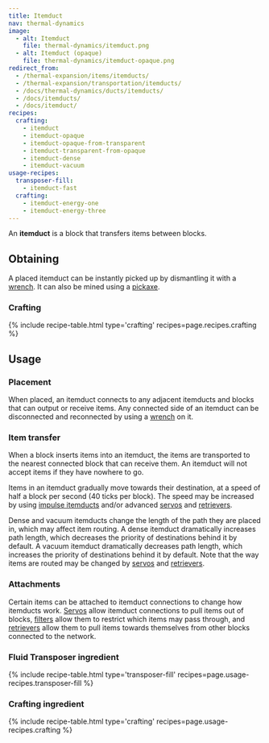 ```yaml
---
title: Itemduct
nav: thermal-dynamics
image:
  - alt: Itemduct
    file: thermal-dynamics/itemduct.png
  - alt: Itemduct (opaque)
    file: thermal-dynamics/itemduct-opaque.png
redirect_from:
  - /thermal-expansion/items/itemducts/
  - /thermal-expansion/transportation/itemducts/
  - /docs/thermal-dynamics/ducts/itemducts/
  - /docs/itemducts/
  - /docs/itemduct/
recipes:
  crafting:
    - itemduct
    - itemduct-opaque
    - itemduct-opaque-from-transparent
    - itemduct-transparent-from-opaque
    - itemduct-dense
    - itemduct-vacuum
usage-recipes:
  transposer-fill:
    - itemduct-fast
  crafting:
    - itemduct-energy-one
    - itemduct-energy-three
---
```


An **itemduct** is a block that transfers items between blocks.


Obtaining
---------

A placed itemduct can be instantly picked up by dismantling it with a
[wrench](/docs/wrenches/). It can also be mined using a
[pickaxe](https://minecraft.gamepedia.com/Pickaxe).

### Crafting
{% include recipe-table.html type='crafting' recipes=page.recipes.crafting %}


Usage
-----

### Placement
When placed, an itemduct connects to any adjacent itemducts and blocks that can
output or receive items. Any connected side of an itemduct can be disconnected
and reconnected by using a [wrench](/docs/wrenches/) on it.

### Item transfer
When a block inserts items into an itemduct, the items are transported to the
nearest connected block that can receive them. An itemduct will not accept items
if they have nowhere to go.

Items in an itemduct gradually move towards their destination, at a speed of
half a block per second (40 ticks per block). The speed may be increased by
using [impulse itemducts](/docs/impulse-itemduct/) and/or advanced
[servos](/docs/servos/) and [retrievers](/docs/retrievers/).

Dense and vacuum itemducts change the length of the path they are placed in,
which may affect item routing. A dense itemduct dramatically increases path
length, which decreases the priority of destinations behind it by default. A
vacuum itemduct dramatically decreases path length, which increases the priority
of destinations behind it by default. Note that the way items are routed may be
changed by [servos](/docs/servos/) and [retrievers](/docs/retrievers/).

### Attachments
Certain items can be attached to itemduct connections to change how itemducts
work. [Servos](/docs/servos/) allow itemduct connections to pull items out of
blocks, [filters](/docs/filters/) allow them to restrict which items may pass
through, and [retrievers](/docs/retrievers/) allow them to pull items towards
themselves from other blocks connected to the network.

### Fluid Transposer ingredient
{% include recipe-table.html type='transposer-fill' recipes=page.usage-recipes.transposer-fill %}

### Crafting ingredient
{% include recipe-table.html type='crafting' recipes=page.usage-recipes.crafting %}
